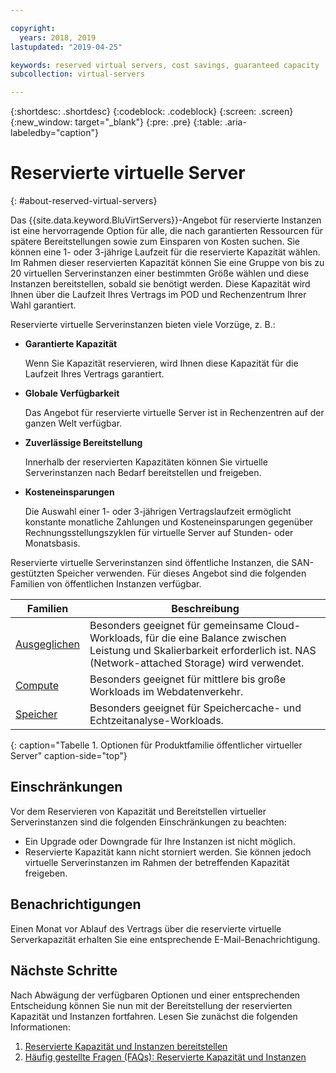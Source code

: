 ```yaml
---

copyright:
  years: 2018, 2019
lastupdated: "2019-04-25"

keywords: reserved virtual servers, cost savings, guaranteed capacity 
subcollection: virtual-servers

---
```


{:shortdesc: .shortdesc}
{:codeblock: .codeblock}
{:screen: .screen}
{:new_window: target="_blank"}
{:pre: .pre}
{:table: .aria-labeledby="caption"}

# Reservierte virtuelle Server
{: #about-reserved-virtual-servers}

Das {{site.data.keyword.BluVirtServers}}-Angebot für reservierte Instanzen ist eine hervorragende Option für alle, die nach garantierten Ressourcen für spätere Bereitstellungen sowie zum Einsparen von Kosten suchen. Sie können eine 1- oder 3-jährige Laufzeit für die reservierte Kapazität wählen. Im Rahmen dieser reservierten Kapazität können Sie eine Gruppe von bis zu 20 virtuellen Serverinstanzen einer bestimmten Größe wählen und diese Instanzen bereitstellen, sobald sie benötigt werden. Diese Kapazität wird Ihnen über die Laufzeit Ihres Vertrags im POD und Rechenzentrum Ihrer Wahl garantiert.

Reservierte virtuelle Serverinstanzen bieten viele Vorzüge, z. B.:

* **Garantierte Kapazität**

    Wenn Sie Kapazität reservieren, wird Ihnen diese Kapazität für die Laufzeit Ihres Vertrags garantiert. 
    
* **Globale Verfügbarkeit**
    
    Das Angebot für reservierte virtuelle Server ist in Rechenzentren auf der ganzen Welt verfügbar.

* **Zuverlässige Bereitstellung**
   
   Innerhalb der reservierten Kapazitäten können Sie virtuelle Serverinstanzen nach Bedarf bereitstellen und freigeben.

* **Kosteneinsparungen**
    
    Die Auswahl einer 1- oder 3-jährigen Vertragslaufzeit ermöglicht konstante monatliche Zahlungen und Kosteneinsparungen gegenüber Rechnungsstellungszyklen für virtuelle Server auf Stunden- oder Monatsbasis.

Reservierte virtuelle Serverinstanzen sind öffentliche Instanzen, die SAN-gestützten Speicher verwenden. Für dieses Angebot sind die folgenden Familien von öffentlichen Instanzen verfügbar.

| Familien  | Beschreibung                                                                                              |
| ----------------------- | -------------------------------------------------------------------------------------------------------- | 
| [Ausgeglichen](/docs/vsi?topic=virtual-servers-about-virtual-server-profiles#balanced) | Besonders geeignet für gemeinsame Cloud-Workloads, für die eine Balance zwischen Leistung und Skalierbarkeit erforderlich ist. NAS (Network-attached Storage) wird verwendet.|
| [Compute](/docs/vsi?topic=virtual-servers-about-virtual-server-profiles#compute) | Besonders geeignet für mittlere bis große Workloads im Webdatenverkehr.|
| [Speicher](/docs/vsi?topic=virtual-servers-about-virtual-server-profiles#memory)  | Besonders geeignet für Speichercache- und Echtzeitanalyse-Workloads. |
{: caption="Tabelle 1. Optionen für Produktfamilie öffentlicher virtueller Server" caption-side="top"}

## Einschränkungen 

Vor dem Reservieren von Kapazität und Bereitstellen virtueller Serverinstanzen sind die folgenden Einschränkungen zu beachten:
  
  * Ein Upgrade oder Downgrade für Ihre Instanzen ist nicht möglich.
  * Reservierte Kapazität kann nicht storniert werden. Sie können jedoch virtuelle Serverinstanzen im Rahmen der betreffenden Kapazität freigeben.
    
## Benachrichtigungen

Einen Monat vor Ablauf des Vertrags über die reservierte virtuelle Serverkapazität erhalten Sie eine entsprechende E-Mail-Benachrichtigung.

## Nächste Schritte

Nach Abwägung der verfügbaren Optionen und einer entsprechenden Entscheidung können Sie nun mit der Bereitstellung der reservierten Kapazität und Instanzen fortfahren. Lesen Sie zunächst die folgenden Informationen:

   1. [Reservierte Kapazität und Instanzen bereitstellen](/docs/vsi?topic=virtual-servers-provisioning-reserved-capacity-and-instances#provisioning-reserved-capacity-and-instances)
   2. [Häufig gestellte Fragen (FAQs): Reservierte Kapazität und Instanzen](/docs/vsi?topic=virtual-servers-faqs-reserved-capacity-and-instances#faqs-reserved-capacity-and-instances)
